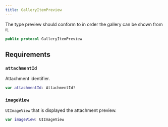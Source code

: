 ```yaml
---
title: GalleryItemPreview
---
```


The type preview should conform to in order the gallery can be shown from it.

``` swift
public protocol GalleryItemPreview 
```

## Requirements

### `attachmentId`

Attachment identifier.

``` swift
var attachmentId: AttachmentId? 
```

### `imageView`

`UIImageView` that is displayed the attachment preview.

``` swift
var imageView: UIImageView 
```
